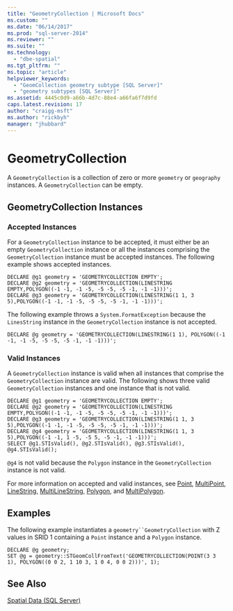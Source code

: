 ```yaml
---
title: "GeometryCollection | Microsoft Docs"
ms.custom: ""
ms.date: "06/14/2017"
ms.prod: "sql-server-2014"
ms.reviewer: ""
ms.suite: ""
ms.technology: 
  - "dbe-spatial"
ms.tgt_pltfrm: ""
ms.topic: "article"
helpviewer_keywords: 
  - "GeomCollection geometry subtype [SQL Server]"
  - "geometry subtypes [SQL Server]"
ms.assetid: 4445c0d9-a66b-4d7c-88e4-a66fa6f7d9fd
caps.latest.revision: 17
author: "craigg-msft"
ms.author: "rickbyh"
manager: "jhubbard"
---
```

# GeometryCollection
  A `GeometryCollection` is a collection of zero or more `geometry` or `geography` instances. A `GeometryCollection` can be empty.  
  
## GeometryCollection Instances  
  
### Accepted Instances  
 For a `GeometryCollection` instance to be accepted, it must either be an empty `GeometryCollection` instance or all the instances comprising the `GeometryCollection` instance must be accepted instances. The following example shows accepted instances.  
  
```  
DECLARE @g1 geometry = 'GEOMETRYCOLLECTION EMPTY';  
DECLARE @g2 geometry = 'GEOMETRYCOLLECTION(LINESTRING EMPTY,POLYGON((-1 -1, -1 -5, -5 -5, -5 -1, -1 -1)))';  
DECLARE @g3 geometry = 'GEOMETRYCOLLECTION(LINESTRING(1 1, 3 5),POLYGON((-1 -1, -1 -5, -5 -5, -5 -1, -1 -1)))';  
```  
  
 The following example throws a `System.FormatException` because the `LinesString` instance in the `GeometryCollection` instance is not accepted.  
  
```  
DECLARE @g geometry = 'GEOMETRYCOLLECTION(LINESTRING(1 1), POLYGON((-1 -1, -1 -5, -5 -5, -5 -1, -1 -1)))';  
```  
  
### Valid Instances  
 A `GeometryCollection` instance is valid when all instances that comprise the `GeometryCollection` instance are valid. The following shows three valid `GeometryCollection` instances and one instance that is not valid.  
  
```  
DECLARE @g1 geometry = 'GEOMETRYCOLLECTION EMPTY';  
DECLARE @g2 geometry = 'GEOMETRYCOLLECTION(LINESTRING EMPTY,POLYGON((-1 -1, -1 -5, -5 -5, -5 -1, -1 -1)))';  
DECLARE @g3 geometry = 'GEOMETRYCOLLECTION(LINESTRING(1 1, 3 5),POLYGON((-1 -1, -1 -5, -5 -5, -5 -1, -1 -1)))';  
DECLARE @g4 geometry = 'GEOMETRYCOLLECTION(LINESTRING(1 1, 3 5),POLYGON((-1 -1, 1 -5, -5 5, -5 -1, -1 -1)))';  
SELECT @g1.STIsValid(), @g2.STIsValid(), @g3.STIsValid(), @g4.STIsValid();  
```  
  
 `@g4` is not valid because the `Polygon` instance in the `GeometryCollection` instance is not valid.  
  
 For more information on accepted and valid instances, see [Point](../../2014/database-engine/point.md), [MultiPoint](../../2014/database-engine/multipoint.md), [LineString](../../2014/database-engine/linestring.md), [MultiLineString](../../2014/database-engine/multilinestring.md), [Polygon](../../2014/database-engine/polygon.md), and [MultiPolygon](../../2014/database-engine/multipolygon.md).  
  
## Examples  
 The following example instantiates a `geometry``GeometryCollection` with Z values in SRID 1 containing a `Point` instance and a `Polygon` instance.  
  
```  
DECLARE @g geometry;  
SET @g = geometry::STGeomCollFromText('GEOMETRYCOLLECTION(POINT(3 3 1), POLYGON((0 0 2, 1 10 3, 1 0 4, 0 0 2)))', 1);  
```  
  
## See Also  
 [Spatial Data &#40;SQL Server&#41;](../../2014/database-engine/spatial-data-sql-server.md)  
  
  